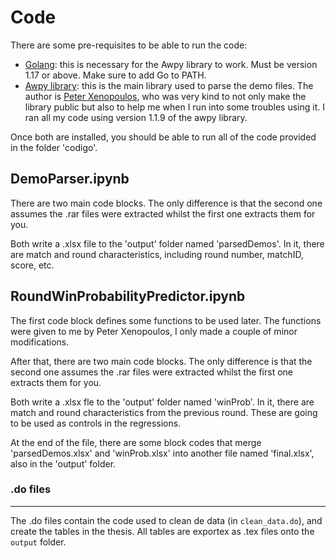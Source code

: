 # Code
There are some pre-requisites to be able to run the code:
- [Golang](https://go.dev/dl/): this is necessary for the Awpy library to work. Must be version 1.17 or above. Make sure to add Go to PATH.
- [Awpy library](https://awpy.readthedocs.io/en/latest/installation.html): this is the main library used to parse the demo files. The author is [Peter Xenopoulos](http://www.peterxeno.com/), who was very kind to not only make the library public but also to help me when I run into some troubles using it. I ran all my code using version 1.1.9 of the awpy library.

Once both are installed, you should be able to run all of the code provided in the folder 'codigo'.
## DemoParser.ipynb
There are two main code blocks. The only difference is that the second one assumes the .rar files were extracted whilst the first one extracts them for you.

Both write a .xlsx file to the 'output' folder named 'parsedDemos'. In it, there are match and round characteristics, including round number, matchID, score, etc.

## RoundWinProbabilityPredictor.ipynb
The first code block defines some functions to be used later. The functions were given to me by Peter Xenopoulos, I only made a couple of minor modifications.

After that, there are two main code blocks. The only difference is that the second one assumes the .rar files were extracted whilst the first one extracts them for you.

Both write a .xlsx fle to the 'output' folder named 'winProb'. In it, there are match and round characteristics from the previous round. These are going to be used as controls in the regressions.

At the end of the file, there are some block codes that merge 'parsedDemos.xlsx' and 'winProb.xlsx' into another file named 'final.xlsx', also in the 'output' folder.

### .do files
---
The .do files contain the code used to clean de data (in `clean_data.do`), and create the tables in the thesis. All tables are exportex as .tex files onto the `output` folder.
